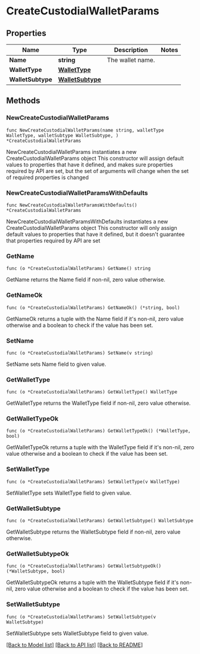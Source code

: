 # CreateCustodialWalletParams

## Properties

Name | Type | Description | Notes
------------ | ------------- | ------------- | -------------
**Name** | **string** | The wallet name. | 
**WalletType** | [**WalletType**](WalletType.md) |  | 
**WalletSubtype** | [**WalletSubtype**](WalletSubtype.md) |  | 

## Methods

### NewCreateCustodialWalletParams

`func NewCreateCustodialWalletParams(name string, walletType WalletType, walletSubtype WalletSubtype, ) *CreateCustodialWalletParams`

NewCreateCustodialWalletParams instantiates a new CreateCustodialWalletParams object
This constructor will assign default values to properties that have it defined,
and makes sure properties required by API are set, but the set of arguments
will change when the set of required properties is changed

### NewCreateCustodialWalletParamsWithDefaults

`func NewCreateCustodialWalletParamsWithDefaults() *CreateCustodialWalletParams`

NewCreateCustodialWalletParamsWithDefaults instantiates a new CreateCustodialWalletParams object
This constructor will only assign default values to properties that have it defined,
but it doesn't guarantee that properties required by API are set

### GetName

`func (o *CreateCustodialWalletParams) GetName() string`

GetName returns the Name field if non-nil, zero value otherwise.

### GetNameOk

`func (o *CreateCustodialWalletParams) GetNameOk() (*string, bool)`

GetNameOk returns a tuple with the Name field if it's non-nil, zero value otherwise
and a boolean to check if the value has been set.

### SetName

`func (o *CreateCustodialWalletParams) SetName(v string)`

SetName sets Name field to given value.


### GetWalletType

`func (o *CreateCustodialWalletParams) GetWalletType() WalletType`

GetWalletType returns the WalletType field if non-nil, zero value otherwise.

### GetWalletTypeOk

`func (o *CreateCustodialWalletParams) GetWalletTypeOk() (*WalletType, bool)`

GetWalletTypeOk returns a tuple with the WalletType field if it's non-nil, zero value otherwise
and a boolean to check if the value has been set.

### SetWalletType

`func (o *CreateCustodialWalletParams) SetWalletType(v WalletType)`

SetWalletType sets WalletType field to given value.


### GetWalletSubtype

`func (o *CreateCustodialWalletParams) GetWalletSubtype() WalletSubtype`

GetWalletSubtype returns the WalletSubtype field if non-nil, zero value otherwise.

### GetWalletSubtypeOk

`func (o *CreateCustodialWalletParams) GetWalletSubtypeOk() (*WalletSubtype, bool)`

GetWalletSubtypeOk returns a tuple with the WalletSubtype field if it's non-nil, zero value otherwise
and a boolean to check if the value has been set.

### SetWalletSubtype

`func (o *CreateCustodialWalletParams) SetWalletSubtype(v WalletSubtype)`

SetWalletSubtype sets WalletSubtype field to given value.



[[Back to Model list]](../README.md#documentation-for-models) [[Back to API list]](../README.md#documentation-for-api-endpoints) [[Back to README]](../README.md)


